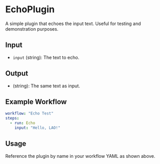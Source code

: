 # EchoPlugin

A simple plugin that echoes the input text. Useful for testing and demonstration purposes.

## Input
- `input` (string): The text to echo.

## Output
- (string): The same text as input.

## Example Workflow
```yaml
workflow: "Echo Test"
steps:
  - run: Echo
    input: "Hello, LAO!"
```

## Usage
Reference the plugin by name in your workflow YAML as shown above. 